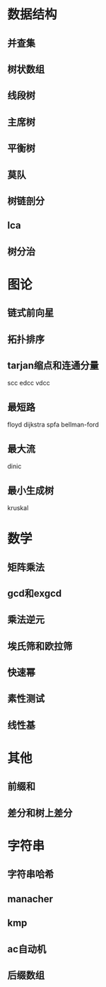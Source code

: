 # 数据结构
## 并查集
## 树状数组
## 线段树
## 主席树
## 平衡树
## 莫队
## 树链剖分
## lca
## 树分治

# 图论
## 链式前向星
## 拓扑排序
## tarjan缩点和连通分量
scc
edcc
vdcc
## 最短路
floyd
dijkstra
spfa
bellman-ford
## 最大流
dinic
## 最小生成树
kruskal

# 数学
## 矩阵乘法
## gcd和exgcd
## 乘法逆元
## 埃氏筛和欧拉筛
## 快速幂
## 素性测试
## 线性基

# 其他
## 前缀和
## 差分和树上差分

# 字符串
## 字符串哈希
## manacher
## kmp
## ac自动机
## 后缀数组
